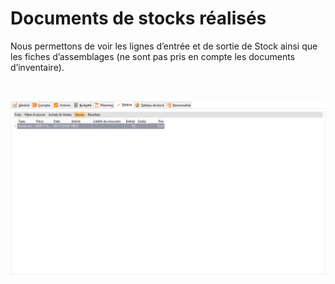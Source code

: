 # Documents de stocks réalisés

Nous permettons de voir les lignes d’entrée et de sortie de Stock ainsi 
 que les fiches d’assemblages (ne sont pas pris en compte les documents 
 d’inventaire).


 


![](Document_Stocks.png)
